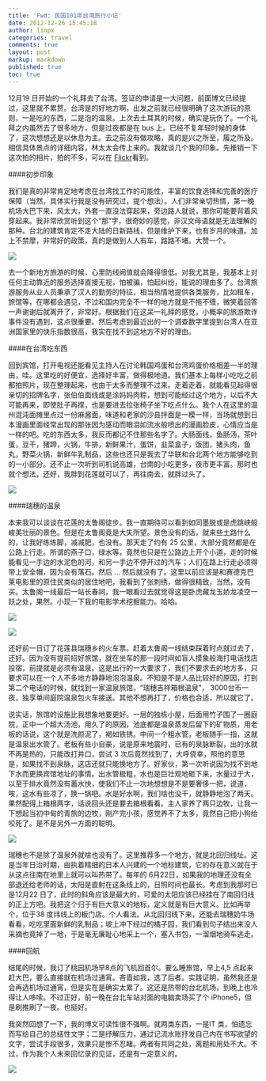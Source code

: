 ```yaml
---
title: 'Fwd: 民国101年台湾旅行小记'
date: 2012-12-26 15:45:18
author: linpx
categories: travel
comments: true
layout: post
markup: markdown
published: true
toc: true
---
```

12月19
日开始的一个礼拜去了台湾。签证的申请是一大问题，前面博文已经提过，这里就不累赘。台湾是的好地方啊，出发之前就已经很明确了这次游玩的原则，一是吃的东西，二是泡的温泉。上次去土耳其的时候，确实是玩伤了。一个礼拜之内虽然去了很多地方，但是过夜都是在
bus
上。已经不复年轻时候的身体了，这次想想还是以休息为主。去之前没有做攻略，真的是兴之所至，履之所及。相信具体景点的详细内容，林太太会传上来的。我就谈几个我的印象。先推销一下这次拍的相片，拍的不多，可以在
[Flickr](http://www.flickr.com/photos/pennyg/sets/72157632337631410/)看到。



####初步印象

我们是真的非常肯定地考虑在台湾找工作的可能性，丰富的饮食选择和完善的医疗保障（当然，具体实行我是没有研究过，提个想法）。人们非常亲切热情，第一晚机场大巴下来，风太大，外套一直没法穿起来，旁边路人就说，那你可能要背着风穿起来。我非常欣赏听到这个“那”字，很奇妙的感觉，非汉文母语就是无法理解的那种。台北的建筑肯定不走大陆的日新路线，但是维护下来，也有岁月的味道。加上不禁摩，非常好的政策，真的是做到人人有车，路路不堵。大赞一个。



![](http://farm9.staticflickr.com/8211/8305986657_d23ec29d69_z.jpg)



去一个新地方旅游的时候，心里防线阙值就会降得很低。对我尤其是，我基本上对任何主动靠近的服务选择直接无视，怕被骗，怕起纠纷，能说的理由多了。台湾旅游服务从业人员秉承了汉人的勤劳的特征，相当热情地提供各类服务，比如租车，旅馆等，在哪都会遇见，不过和国内完全不一样的地方就是不拖不缠，微笑着回答一声谢谢后就离开了，非常好。根据我们在这呆一礼拜的感觉，小概率的旅游欺诈事件没有遇到，这点很重要。然后考虑到最近出的一个调查数字里提到台湾人在亚洲国家里的快乐指数很高，我实在找不到这地方不好的理由。

<!--more-->



####在台湾吃东西



回到宾馆，打开电视还能看见主持人在讨论韩国鸡蛋和台湾鸡蛋价格相差一半的理由，哇。这里吃的好便宜，选择好丰富，做得极地道。我们基本上每样小吃吃之前都拍照片，现在整理起来，也由于太多而整理不过来。走着走着，就能看见起得很亲切的招牌名字，张伯伯面线或是涂妈妈肉粽，想到可能经过这个地方，以后不大可能再来，即使肚子再撑，也是要进去拉张椅子坐下吃点什么。我个人在这里的温州混沌面摊里点过一份麻酱面，味道和老家的沙县拌面是一模一样，当场就想到日本漫画里面经常出现的那张因为感动而眼泪如流水般喷出的漫画脸皮，心情应当是一样的吧。吃的东西太多，我反而都记不住那些名字了。大肠面线，鱼肠汤，茶叶蛋，豆干，猪蹄，火锅，牛排，新鲜果汁，蛋饼，韭菜盒子，饭团，猪头肉，鱼丸，野菜火锅，新鲜牛乳制品，这些也还只是我去了华联和台北两个地方能够吃到的一小部分。还不止一次听到司机说高雄，台南的小吃更多，夜市更丰富。那时也就个想法，还好，我胖到花莲就可以了，再往南去，就胖过头了。



![](http://farm9.staticflickr.com/8213/8305986385_4190efd146_z.jpg)



####瑞穗的温泉



本来我可以谈谈在花莲的太鲁阁徒步。我一直期待可以看到如同墨脱或是虎跳峡般峻美壮丽的景色。但是在太鲁阁竟是大失所望。景色没有的话，就来些土路什么的，让我好练练脚，减减肥，也没有。那天走了约有
25
公里，大部分竟然都是在公路上行走。所谓的燕子口，绿水等，竟然也只是在公路边上开个小道，走的时候能看见一手边的水泥色的河，和另一手边不停开过的汽车；人们在路上行走必须得带上安全帽，因为会有落石。然后
…
然后就没有了。这里以前应该是和赛德克巴莱电影里的原住民类似的居住地吧，我看到了张刺绣，做得很精致，当然，没有买。太鲁阁一线最后一站长春祠，我一眼看过去就觉得这是卧虎藏龙玉娇龙凌空一跃之处，果然。小现一下我的电影学术挖掘能力。哈哈。



![](http://farm9.staticflickr.com/8079/8305981073_cef7c41cd0_z.jpg)



![](http://farm9.staticflickr.com/8079/8305978103_24db42892f_z.jpg)



还好前一日订了花莲县瑞穗乡的火车票。赶着太鲁阁一线结束踩着时点就过去了，还好。因为没有提前招好旅馆，就在坐车的那一段时间如盲人摸象般海打电话找店投宿，前提就是必须有温泉。这是出行的一大要求了，我们不要求去的地方多，只要求可以在一个人不多地方静静地泡泡温泉。不知是不是人品比较好的原因，打到第二个电话的时候，就找到一家温泉旅馆，“瑞穗吉祥箱根温泉”，
3000台币一夜，独享单间庭院温泉包火车接送。其他不想再打了，价格也合适，所以就它了。



说实话，旅馆的设施比我想象地要更好。一层的独栋小屋，后面用竹子围了一圈庭院，正中一个超大汤池，用久了的原因，池底都是温泉蒸发后留下的矿物质，用老板的话说，这个就是洗颜泥了，褐如铁锈。中间一个粗水管，老板随手一指，这就是温泉出水管了。老板有些小自豪，说是原来地震时，已有的泉脉断裂，出的水就不再是热的，只能改打井口，尝试
3
次后竟然找到了，大呼侥幸，照他的意思是，如果找不到泉脉，这店还就只能换地方了。好家伙，第一次听说因为找不到地下水而更换宾馆地址的事情。出水管极粗，水也是巨壮观地砸下来，水量过于大，以至于排水竟然没有蓄水快，使我们不止一次地想想是不是要奢侈一把，说道，唉，这水有些凉了，换一锅吧。水是好水啊，我们啥也没干，就静静地泡了两天。果然配得上箱根两字，话说回头还是要去箱根看看。主人家养了两只边牧，让我一下想起当初中甸的青旅的边牧，刚产完小孩，感觉养不了太多，竟然自己把小狗给咬死了。是不是另外一方面的聪明。



![](http://farm9.staticflickr.com/8499/8305962919_c38704ca11_z.jpg)



瑞穗也不是除了温泉外就啥也没有了。这里推荐多一个地方，就是北回归线址。这是当年日治时期，由执着精细的日本人兴建的一个地标建筑，它的存在意义就在于从这点往南在地里上就可以叫热带了。每年的
6月22日，如果我的地理还没有全部退还给老师的话，太阳是直射在这条线上的，日照时间也最长。考虑到我那时已是12月22
日了，此时的斜角应该是最大的，可爱的太阳应该已经挂在了南回归线的正上方吧。我把这个归于有巨大意义的地标，定义就是有巨大意义。比如再举个，位于38
度纬线上的板门店。个人看法。从北回归线下来，还能去瑞穗奶牛场看看，吃吃里面新鲜的乳制品；坡上冲下经过的橘子园，我们看到句子结出来没人采摘也竟掉了一地，于是毫无廉耻心地采上一个，塞入书包，一溜烟地骑车逃走。



####回航



结尾的时候，我订了桃园机场早8点的飞机回首尔。要么睡旅馆，早上4,5
点起来赶大巴，要么直接就在机场过通宵。吝啬如我，选了后者。实践证明，虽然我还是会再选机场过通宵，但是实在是确实太累了。这还是热带的台北机场，到晚上也冷得让人哆嗦。不过正好，前一晚在台北车站对面的电脑卖场买了个
iPhone5，但是刷推刷了一夜。也挺好。



我突然回想了一下，我的博文可读性很不强啊。就两类东西，一是IT
类，怕遗忘而写给自己的总结性文字；二是纾解压力，通过记流水账抒发自己内在书写欲望的文字，尝试手段很多，效果只是惨不忍睹。两者有共同之处，离题和用处不大。不过，作为我个人未来回忆录的见证，还是有一定意义的。



![](http://farm9.staticflickr.com/8083/8307026572_963bdaffec_z.jpg)
